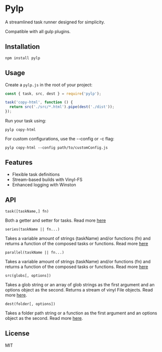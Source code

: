 # Pylp

A streamlined task runner designed for simplicity.

Compatible with all gulp plugins.

## Installation

```
npm install pylp
```

## Usage

Create a `pylp.js` in the root of your project:

```javascript
const { task, src, dest } = require('pylp');

task('copy-html', function () {
  return src('./src/*.html').pipe(dest('./dist'));
});
```
Run your task using:
```
pylp copy-html
```

For custom configurations, use the --config or -c flag:
```
pylp copy-html --config path/to/customConfig.js
```

## Features

- Flexible task definitions
- Stream-based builds with Vinyl-FS
- Enhanced logging with Winston

## API

`task([taskName,] fn)`

Both a getter and setter for tasks. Read more [here](https://github.com/gulpjs/undertaker#tasktaskname-fn)

`series(taskName || fn...)`

Takes a variable amount of strings (taskName) and/or functions (fn) and returns a function of the composed tasks or functions. Read more [here](https://github.com/gulpjs/undertaker#seriestaskname--fn)

`parallel(taskName || fn...)`

Takes a variable amount of strings (taskName) and/or functions (fn) and returns a function of the composed tasks or functions. Read more [here](https://github.com/gulpjs/undertaker#paralleltaskname--fn)

`src(globs[, options])`

Takes a glob string or an array of glob strings as the first argument and an options object as the second. Returns a stream of vinyl File objects. Read more [here](https://github.com/gulpjs/vinyl-fs#srcglobs-options).

`dest(folder[, options])`

Takes a folder path string or a function as the first argument and an options object as the second. Read more [here](https://github.com/gulpjs/vinyl-fs).

## License
MIT